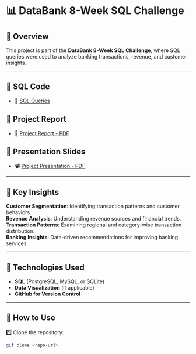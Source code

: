 # 📊 DataBank 8-Week SQL Challenge

## 📝 Overview  
This project is part of the **DataBank 8-Week SQL Challenge**, where SQL queries were used to analyze banking transactions, revenue, and customer insights.

---

## 🔹 SQL Code
- 📜 [SQL Queries](databank_queries.sql)

## 🔹 Project Report
- 📕 [Project Report - PDF](MIS_443_Project_Report_Nguyen_Thanh_Giang_2132300593.pdf)

## 🔹 Presentation Slides
- 📽️ [Project Presentation - PDF](MIS_443_Project_Present_Nguyen_Thanh_Giang_2132300593.pdf)

---

## 🔹 Key Insights  
**Customer Segmentation**: Identifying transaction patterns and customer behaviors.  
**Revenue Analysis**: Understanding revenue sources and financial trends.  
**Transaction Patterns**: Examining regional and category-wise transaction distribution.  
**Banking Insights**: Data-driven recommendations for improving banking services.  

---

## 🚀 Technologies Used  
- **SQL** (PostgreSQL, MySQL, or SQLite)  
- **Data Visualization** (if applicable)  
- **GitHub for Version Control**  

---

## 📌 How to Use  
1️⃣ Clone the repository:  
   ```bash
   git clone <repo-url>
